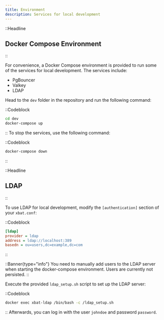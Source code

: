 ```yaml
---
title: Environment
description: Services for local development
---
```


::Headline

## Docker Compose Environment

::

For convenience, a Docker Compose environment is provided to run some of the services for local development. The services include:

-   PgBouncer
-   Valkey
-   LDAP

Head to the `dev` folder in the repository and run the following command:

::Codeblock

```bash
cd dev
docker-compose up
```

::
To stop the services, use the following command:

::Codeblock

```bash
docker-compose down
```

::

::Headline

## LDAP

::

To use LDAP for local development, modify the `[authentication]` section of your `xbat.conf`:

::Codeblock

```ini
[ldap]
provider = ldap
address = ldap://localhost:389
basedn = ou=users,dc=example,dc=com
```

::

::Banner{type="info"}
You need to manually add users to the LDAP server when starting the docker-compose environment. Users are currently not persisted.
::

Execute the provided `ldap_setup.sh` script to set up the LDAP server:

::Codeblock

```bash
docker exec xbat-ldap /bin/bash -c /ldap_setup.sh
```

::
Afterwards, you can log in with the user `johndoe` and password `password`.
